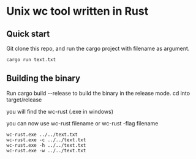 # Unix wc tool written in Rust

## Quick start
Git clone this repo, and run the cargo project with filename as argument.

```
cargo run text.txt
```

## Building the binary
Run cargo build --release to build the binary in the release mode.
cd into target/release

you will find the wc-rust (.exe in windows)

you can now use wc-rust filename or wc-rust -flag filename

```
wc-rust.exe ../../text.txt
wc-rust.exe -c ../../text.txt
wc-rust.exe -h ../../text.txt
wc-rust.exe -w ../../text.txt
```
